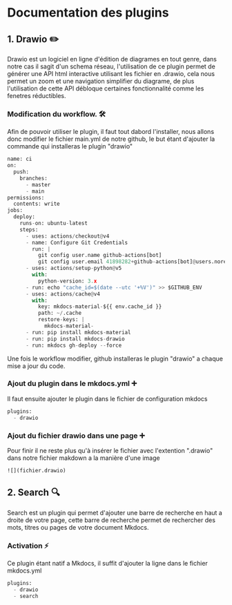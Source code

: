 # Documentation des plugins

## 1. Drawio ✏️

Drawio est un logiciel en ligne d'édition de diagrames en tout genre, dans notre cas il sagit d'un schema réseau, l'utilisation de ce plugin permet de générer une API html interactive utilisant les fichier en .drawio, cela nous permet un zoom et une navigation simplifier du diagrame, de plus l'utilisation de cette API débloque certaines fonctionnalité comme les fenetres réductibles. 

### Modification du workflow. 🛠️

Afin de pouvoir utiliser le plugin, il faut tout dabord l'installer, nous allons donc modifier le fichier main.yml de notre github, le but étant d'ajouter la commande qui installeras le plugin "drawio"

```python hl_lines="29"
name: ci 
on:
  push:
    branches:
      - master 
      - main
permissions:
  contents: write
jobs:
  deploy:
    runs-on: ubuntu-latest
    steps:
      - uses: actions/checkout@v4
      - name: Configure Git Credentials
        run: |
          git config user.name github-actions[bot]
          git config user.email 41898282+github-actions[bot]@users.noreply.github.com
      - uses: actions/setup-python@v5
        with:
          python-version: 3.x
      - run: echo "cache_id=$(date --utc '+%V')" >> $GITHUB_ENV 
      - uses: actions/cache@v4
        with:
          key: mkdocs-material-${{ env.cache_id }}
          path: ~/.cache 
          restore-keys: |
            mkdocs-material-
      - run: pip install mkdocs-material 
      - run: pip install mkdocs-drawio
      - run: mkdocs gh-deploy --force
```

Une fois le workflow modifier, github installeras le plugin "drawio" a chaque mise a jour du code. 

### Ajout du plugin dans le mkdocs.yml ➕

Il faut ensuite ajouter le plugin dans le fichier de configuration mkdocs

```python hl_lines="2"
plugins: 
  - drawio 
```

### Ajout du fichier drawio dans une page ➕

Pour finir il ne reste plus qu'à insérer le fichier avec l'extention ".drawio" dans notre fichier makdown a la manière d'une image

```
![](fichier.drawio)
```

## 2. Search 🔍

Search est un plugin qui permet d'ajouter une barre de recherche en haut a droite de votre page, cette barre de recherche permet de rechercher des mots, titres ou pages de votre document Mkdocs. 

### Activation ⚡

Ce plugin étant natif a Mkdocs, il suffit d'ajouter la ligne dans le fichier mkdocs.yml 

```python hl_lines="3"
plugins: 
  - drawio 
  - search
```

